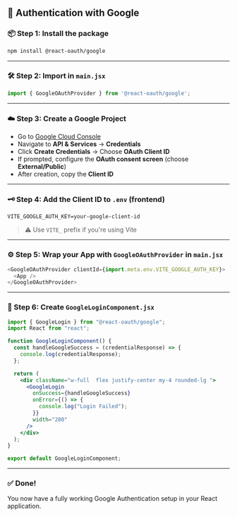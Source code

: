 ## 🔐 Authentication with Google

### 📦 Step 1: Install the package

```bash
npm install @react-oauth/google
```

---

### 🛠️ Step 2: Import in `main.jsx`

```js
import { GoogleOAuthProvider } from '@react-oauth/google';
```

---

### ☁️ Step 3: Create a Google Project

* Go to [Google Cloud Console](https://console.cloud.google.com/)
* Navigate to **API & Services** → **Credentials**
* Click **Create Credentials** → Choose **OAuth Client ID**
* If prompted, configure the **OAuth consent screen** (choose **External/Public**)
* After creation, copy the **Client ID**

---

### 🗝️ Step 4: Add the Client ID to `.env` (frontend)

```env
VITE_GOOGLE_AUTH_KEY=your-google-client-id
```

> ⚠️ Use `VITE_` prefix if you're using Vite

---

### ⚙️ Step 5: Wrap your App with `GoogleOAuthProvider` in `main.jsx`

```js
<GoogleOAuthProvider clientId={import.meta.env.VITE_GOOGLE_AUTH_KEY}>
  <App />
</GoogleOAuthProvider>
```

---

### 🧩 Step 6: Create `GoogleLoginComponent.jsx`

```jsx
import { GoogleLogin } from "@react-oauth/google";
import React from "react";

function GoogleLoginComponent() {
  const handleGoogleSuccess = (credentialResponse) => {
    console.log(credentialResponse);
  };

  return (
    <div className="w-full  flex justify-center my-4 rounded-lg ">
      <GoogleLogin
        onSuccess={handleGoogleSuccess}
        onError={() => {
          console.log("Login Failed");
        }}
        width="280"
      />
    </div>
  );
}

export default GoogleLoginComponent;

```

---

### ✅ Done!

You now have a fully working Google Authentication setup in your React application. 

